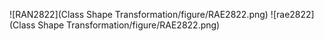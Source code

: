 ![RAN2822](Class Shape Transformation/figure/RAE2822.png)
![rae2822](Class Shape Transformation/figure/RAE2822.png)
